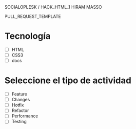 SOCIALOPLESK / HACK_HTML_1 
HIRAM MASSO

PULL_REQUEST_TEMPLATE
# Tecnología
- [ ] HTML
- [ ] CSS3
- [ ] docs

# Seleccione el tipo de actividad
- [ ] Feature
- [ ] Changes
- [ ] Hotfix
- [ ] Refactor
- [ ] Performance
- [ ] Testing